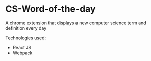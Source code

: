 # CS-Word-of-the-day
A chrome extension that displays a new computer science term and definition every day

Technologies used:
- React JS
- Webpack
